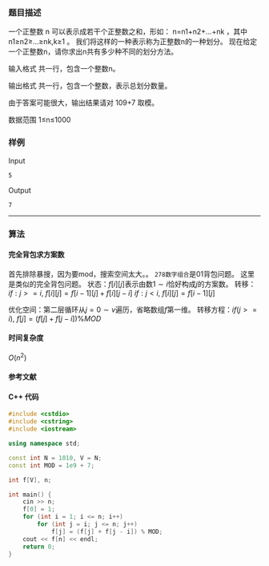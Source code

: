 ### 题目描述

一个正整数 n 可以表示成若干个正整数之和，形如： n=n1+n2+…+nk ，其中 n1≥n2≥…≥nk,k≥1 。
我们将这样的一种表示称为正整数n的一种划分。
现在给定一个正整数n，请你求出n共有多少种不同的划分方法。

输入格式
共一行，包含一个整数n。

输出格式
共一行，包含一个整数，表示总划分数量。

由于答案可能很大，输出结果请对 109+7 取模。

数据范围
1≤n≤1000

### 样例

Input

```
5
```

Output

```
7
```

----------

### 算法
#### 完全背包求方案数

首先排除暴搜，因为要mod，搜索空间太大。。
`278数字组合`是01背包问题。
这里是类似的完全背包问题。
状态：$f[i][j]$表示由数$1 \sim i$恰好构成$j$的方案数。
转移：$if:j >= i$, $f[i][j] = f[i - 1][j] + f[i][j - i]$
$if: j < i$, $f[i][j] = f[i - 1][j]$

优化空间：第二层循环从$j = 0 \sim v$遍历，省略数组$f$第一维。
转移方程：$if(j >= i)$, $f[j] = (f[j] + f[j - i]) \% MOD$

#### 时间复杂度

$O(n^2)$

#### 参考文献

#### C++ 代码

``` cpp
#include <cstdio>
#include <cstring>
#include <iostream>

using namespace std;

const int N = 1010, V = N;
const int MOD = 1e9 + 7;

int f[V], n;

int main() {
    cin >> n;
    f[0] = 1;
    for (int i = 1; i <= n; i++)
        for (int j = i; j <= n; j++)
            f[j] = (f[j] + f[j - i]) % MOD;
    cout << f[n] << endl;
    return 0;
}
```